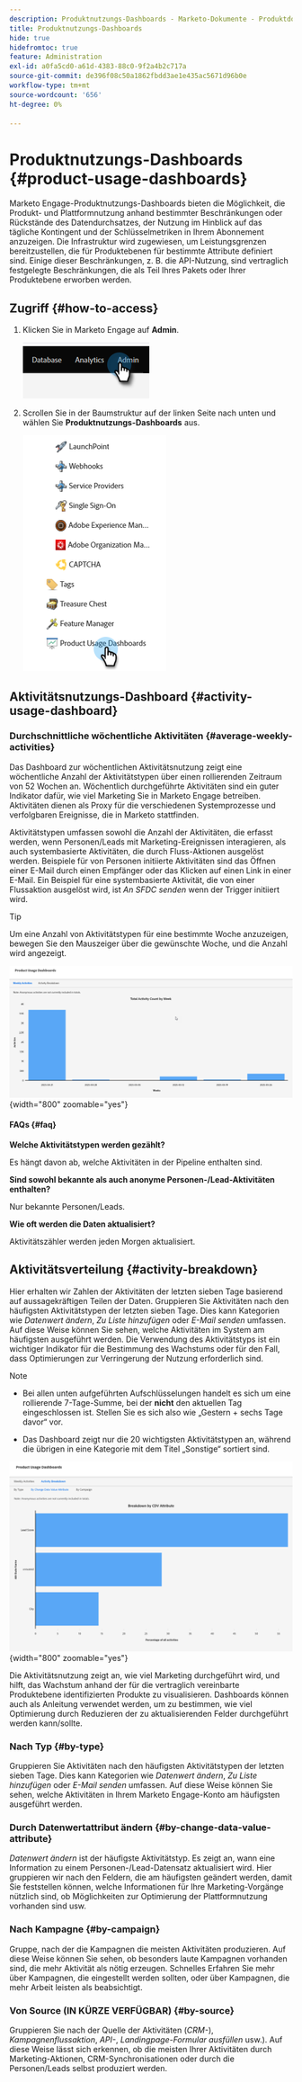 ```yaml
---
description: Produktnutzungs-Dashboards - Marketo-Dokumente - Produktdokumentation
title: Produktnutzungs-Dashboards
hide: true
hidefromtoc: true
feature: Administration
exl-id: a0fa5cd0-a61d-4383-88c0-9f2a4b2c717a
source-git-commit: de396f08c50a1862fbdd3ae1e435ac5671d96b0e
workflow-type: tm+mt
source-wordcount: '656'
ht-degree: 0%

---
```


# Produktnutzungs-Dashboards {#product-usage-dashboards}

Marketo Engage-Produktnutzungs-Dashboards bieten die Möglichkeit, die Produkt- und Plattformnutzung anhand bestimmter Beschränkungen oder Rückstände des Datendurchsatzes, der Nutzung im Hinblick auf das tägliche Kontingent und der Schlüsselmetriken in Ihrem Abonnement anzuzeigen. Die Infrastruktur wird zugewiesen, um Leistungsgrenzen bereitzustellen, die für Produktebenen für bestimmte Attribute definiert sind. Einige dieser Beschränkungen, z. B. die API-Nutzung, sind vertraglich festgelegte Beschränkungen, die als Teil Ihres Pakets oder Ihrer Produktebene erworben werden.

## Zugriff {#how-to-access}

1. Klicken Sie in Marketo Engage auf **Admin**.

   ![](assets/product-usage-dashboards-1.png)

1. Scrollen Sie in der Baumstruktur auf der linken Seite nach unten und wählen Sie **Produktnutzungs-Dashboards** aus.

   ![](assets/product-usage-dashboards-2.png)

## Aktivitätsnutzungs-Dashboard {#activity-usage-dashboard}

### Durchschnittliche wöchentliche Aktivitäten {#average-weekly-activities}

Das Dashboard zur wöchentlichen Aktivitätsnutzung zeigt eine wöchentliche Anzahl der Aktivitätstypen über einen rollierenden Zeitraum von 52 Wochen an. Wöchentlich durchgeführte Aktivitäten sind ein guter Indikator dafür, wie viel Marketing Sie in Marketo Engage betreiben. Aktivitäten dienen als Proxy für die verschiedenen Systemprozesse und verfolgbaren Ereignisse, die in Marketo stattfinden.

Aktivitätstypen umfassen sowohl die Anzahl der Aktivitäten, die erfasst werden, wenn Personen/Leads mit Marketing-Ereignissen interagieren, als auch systembasierte Aktivitäten, die durch Fluss-Aktionen ausgelöst werden. Beispiele für von Personen initiierte Aktivitäten sind das Öffnen einer E-Mail durch einen Empfänger oder das Klicken auf einen Link in einer E-Mail. Ein Beispiel für eine systembasierte Aktivität, die von einer Flussaktion ausgelöst wird, ist _An SFDC senden_ wenn der Trigger initiiert wird.

>[!TIP]
>
>Um eine Anzahl von Aktivitätstypen für eine bestimmte Woche anzuzeigen, bewegen Sie den Mauszeiger über die gewünschte Woche, und die Anzahl wird angezeigt.

![](assets/product-usage-dashboards-3.png){width="800" zoomable="yes"}

#### FAQs {#faq}

**Welche Aktivitätstypen werden gezählt?**

Es hängt davon ab, welche Aktivitäten in der Pipeline enthalten sind.

**Sind sowohl bekannte als auch anonyme Personen-/Lead-Aktivitäten enthalten?**

Nur bekannte Personen/Leads.

**Wie oft werden die Daten aktualisiert?**

Aktivitätszähler werden jeden Morgen aktualisiert.

## Aktivitätsverteilung {#activity-breakdown}

Hier erhalten wir Zahlen der Aktivitäten der letzten sieben Tage basierend auf aussagekräftigen Teilen der Daten. Gruppieren Sie Aktivitäten nach den häufigsten Aktivitätstypen der letzten sieben Tage. Dies kann Kategorien wie _Datenwert ändern_, _Zu Liste hinzufügen_ oder _E-Mail senden_ umfassen. Auf diese Weise können Sie sehen, welche Aktivitäten im System am häufigsten ausgeführt werden. Die Verwendung des Aktivitätstyps ist ein wichtiger Indikator für die Bestimmung des Wachstums oder für den Fall, dass Optimierungen zur Verringerung der Nutzung erforderlich sind.

>[!NOTE]
>
>* Bei allen unten aufgeführten Aufschlüsselungen handelt es sich um eine rollierende 7-Tage-Summe, bei der **nicht** den aktuellen Tag eingeschlossen ist. Stellen Sie es sich also wie „Gestern + sechs Tage davor“ vor.
>
>* Das Dashboard zeigt nur die 20 wichtigsten Aktivitätstypen an, während die übrigen in eine Kategorie mit dem Titel „Sonstige“ sortiert sind.

![](assets/product-usage-dashboards-4.png){width="800" zoomable="yes"}

Die Aktivitätsnutzung zeigt an, wie viel Marketing durchgeführt wird, und hilft, das Wachstum anhand der für die vertraglich vereinbarte Produktebene identifizierten Produkte zu visualisieren. Dashboards können auch als Anleitung verwendet werden, um zu bestimmen, wie viel Optimierung durch Reduzieren der zu aktualisierenden Felder durchgeführt werden kann/sollte.

### Nach Typ {#by-type}

Gruppieren Sie Aktivitäten nach den häufigsten Aktivitätstypen der letzten sieben Tage. Dies kann Kategorien wie _Datenwert ändern_, _Zu Liste hinzufügen_ oder _E-Mail senden_ umfassen. Auf diese Weise können Sie sehen, welche Aktivitäten in Ihrem Marketo Engage-Konto am häufigsten ausgeführt werden.

### Durch Datenwertattribut ändern {#by-change-data-value-attribute}

_Datenwert ändern_ ist der häufigste Aktivitätstyp. Es zeigt an, wann eine Information zu einem Personen-/Lead-Datensatz aktualisiert wird. Hier gruppieren wir nach den Feldern, die am häufigsten geändert werden, damit Sie feststellen können, welche Informationen für Ihre Marketing-Vorgänge nützlich sind, ob Möglichkeiten zur Optimierung der Plattformnutzung vorhanden sind usw.

### Nach Kampagne {#by-campaign}

Gruppe, nach der die Kampagnen die meisten Aktivitäten produzieren. Auf diese Weise können Sie sehen, ob besonders laute Kampagnen vorhanden sind, die mehr Aktivität als nötig erzeugen. Schnelles Erfahren Sie mehr über Kampagnen, die eingestellt werden sollten, oder über Kampagnen, die mehr Arbeit leisten als beabsichtigt.

### Von Source (IN KÜRZE VERFÜGBAR) {#by-source}

Gruppieren Sie nach der Quelle der Aktivitäten (_CRM-_), _Kampagnenflussaktion_, _API-_, _Landingpage-Formular ausfüllen_ usw.). Auf diese Weise lässt sich erkennen, ob die meisten Ihrer Aktivitäten durch Marketing-Aktionen, CRM-Synchronisationen oder durch die Personen/Leads selbst produziert werden.
